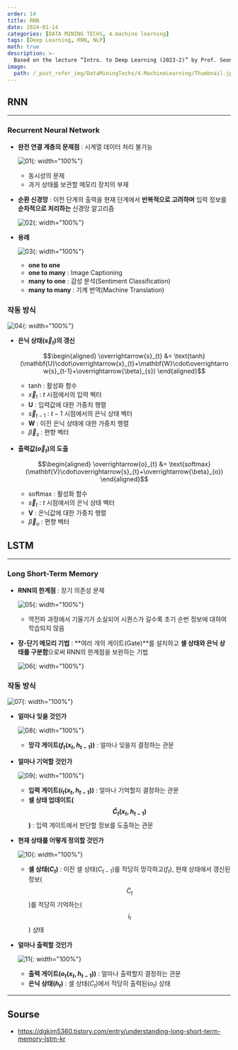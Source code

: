 ```yaml
---
order: 14
title: RNN
date: 2024-01-14
categories: [DATA MINING TECHS, 4.machine learning]
tags: [Deep Learning, RNN, NLP]
math: true
description: >-
  Based on the lecture “Intro. to Deep Learning (2023-2)” by Prof. Seong Man An, Dept. of Data Science, The Grad. School, Kookmin Univ.
image:
  path: /_post_refer_img/DataMiningTechs/4.MachineLearning/Thumbnail.jpg
---
```


## RNN
-----

### Recurrent Neural Network

- **완전 연결 계층의 문제점** : 시계열 데이터 처리 불가능

    ![01](/_post_refer_img/DataMiningTechs/4.MachineLearning/14-01.png){: width="100%"}

    - 동시성의 문제
    - 과거 상태를 보관할 메모리 장치의 부재

- **순환 신경망** : 이전 단계의 출력을 현재 단계에서 **반복적으로 고려하며** 입력 정보를 **순차적으로 처리하는** 신경망 알고리즘

    ![02](/_post_refer_img/DataMiningTechs/4.MachineLearning/14-02.png){: width="100%"}

- **용례**

    ![03](/_post_refer_img/DataMiningTechs/4.MachineLearning/14-03.png){: width="100%"}

    - **one to one**
    - **one to many** : Image Captioning
    - **many to one** : 감성 분석(Sentiment Classification)
    - **many to many** : 기계 번역(Machine Translation)

### 작동 방식

![04](/_post_refer_img/DataMiningTechs/4.MachineLearning/14-04.jpeg){: width="100%"}

- **은닉 상태($\overrightarrow{s}_{t}$)의 갱신**

    $$\begin{aligned}
    \overrightarrow{s}_{t}
    &= \text{tanh}(\mathbf{U}\cdot\overrightarrow{x}_{t}+\mathbf{W}\cdot\overrightarrow{s}_{t-1}+\overrightarrow{\beta}_{s})
    \end{aligned}$$

    - $\text{tanh}$ : 활성화 함수
    - $\overrightarrow{x}_{t}$ : $t$ 시점에서의 입력 벡터
    - $\mathbf{U}$ : 입력값에 대한 가중치 행렬
    - $\overrightarrow{s}_{t-1}$ : $t-1$ 시점에서의 은닉 상태 벡터
    - $\mathbf{W}$ : 이전 은닉 상태에 대한 가중치 행렬
    - $\overrightarrow{\beta}_{s}$ : 편향 벡터

- **출력값($\overrightarrow{o}_{t}$)의 도출**

    $$\begin{aligned}
    \overrightarrow{o}_{t}
    &= \text{softmax}(\mathbf{V}\cdot\overrightarrow{s}_{t}+\overrightarrow{\beta}_{o})
    \end{aligned}$$

    - $\text{softmax}$ : 활성화 함수
    - $\overrightarrow{s}_{t}$ : $t$ 시점에서의 은닉 상태 벡터
    - $\mathbf{V}$ : 은닉값에 대한 가중치 행렬
    - $\overrightarrow{\beta}_{o}$ : 편향 벡터

## LSTM
-----

### Long Short-Term Memory

- **RNN의 한계점** : 장기 의존성 문제

    ![05](/_post_refer_img/DataMiningTechs/4.MachineLearning/14-05.png){: width="100%"}

    - 역전파 과정에서 기울기가 소실되어 시퀀스가 길수록 초기 순번 정보에 대하여 학습되지 않음

- **장-단기 메모리 기법** : **여러 개의 게이트(Gate)**를 설치하고 **셀 상태와 은닉 상태를 구분함**으로써 RNN의 한계점을 보완하는 기법

    ![06](/_post_refer_img/DataMiningTechs/4.MachineLearning/14-06.png){: width="100%"}

### 작동 방식

![07](/_post_refer_img/DataMiningTechs/4.MachineLearning/14-07.jpeg){: width="100%"}

- **얼마나 잊을 것인가**

    ![08](/_post_refer_img/DataMiningTechs/4.MachineLearning/14-08.png){: width="100%"}

    - **망각 게이트($f_{t}(x_{t},h_{t-1})$)** : 얼마나 잊을지 결정하는 관문

- **얼마나 기억할 것인가**

    ![09](/_post_refer_img/DataMiningTechs/4.MachineLearning/14-09.png){: width="100%"}

    - **입력 게이트($i_{t}(x_{t},h_{t-1})$)** : 얼마나 기억할지 결정하는 관문
    - **셀 상태 업데이트($$\widetilde{C}_{t}(x_{t},h_{t-1})$$)** : 입력 게이트에서 판단할 정보를 도출하는 관문

- **현재 상태를 어떻게 정의할 것인가**

    ![10](/_post_refer_img/DataMiningTechs/4.MachineLearning/14-10.png){: width="100%"}

    - **셀 상태($C_{t}$)** : 이전 셀 상태($C_{t-1}$)를 적당히 망각하고($f_{t}$), 현재 상태에서 갱신된 정보($$\widetilde{C}_{t}$$)를 적당히 기억하는($$i_{t}$$) 상태

- **얼마나 출력할 것인가**

    ![11](/_post_refer_img/DataMiningTechs/4.MachineLearning/14-11.png){: width="100%"}

    - **출력 게이트($o_{t}(x_{t},h_{t-1})$)** : 얼마나 출력할지 결정하는 관문
    - **은닉 상태($h_{t}$)** : 셀 상태($C_{t}$)에서 적당히 출력된($o_{t}$) 상태

-----

## Sourse

- https://dgkim5360.tistory.com/entry/understanding-long-short-term-memory-lstm-kr